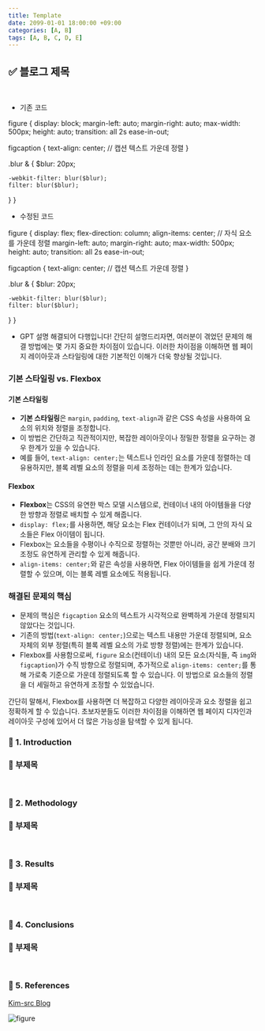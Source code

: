 ```yaml
---
title: Template
date: 2099-01-01 18:00:00 +09:00
categories: [A, B]
tags: [A, B, C, D, E]
---
```


<!-- 2099-01-01 글 작성 시작; 2099-01-01 페이지 호출 필요 -->
<h2>✅ 블로그 제목</h2>

<br>

* 기존 코드

figure {
  display: block;
  margin-left: auto;
  margin-right: auto;
  max-width: 500px;
  height: auto;
  transition: all 2s ease-in-out;

  figcaption {
    text-align: center; // 캡션 텍스트 가운데 정렬
  }

  .blur & {
    $blur: 20px;

    -webkit-filter: blur($blur);
    filter: blur($blur);
  }
}



* 수정된 코드

figure {
  display: flex;
  flex-direction: column;
  align-items: center; // 자식 요소를 가운데 정렬
  margin-left: auto;
  margin-right: auto;
  max-width: 500px;
  height: auto;
  transition: all 2s ease-in-out;

  figcaption {
    text-align: center; // 캡션 텍스트 가운데 정렬
  }

  .blur & {
    $blur: 20px;

    -webkit-filter: blur($blur);
    filter: blur($blur);
  }
}



* GPT 설명
해결되어 다행입니다! 간단히 설명드리자면, 여러분이 겪었던 문제의 해결 방법에는 몇 가지 중요한 차이점이 있습니다. 이러한 차이점을 이해하면 웹 페이지 레이아웃과 스타일링에 대한 기본적인 이해가 더욱 향상될 것입니다.

### 기본 스타일링 vs. Flexbox

#### 기본 스타일링
- **기본 스타일링**은 `margin`, `padding`, `text-align`과 같은 CSS 속성을 사용하여 요소의 위치와 정렬을 조정합니다.
- 이 방법은 간단하고 직관적이지만, 복잡한 레이아웃이나 정밀한 정렬을 요구하는 경우 한계가 있을 수 있습니다.
- 예를 들어, `text-align: center;`는 텍스트나 인라인 요소를 가운데 정렬하는 데 유용하지만, 블록 레벨 요소의 정렬을 미세 조정하는 데는 한계가 있습니다.

#### Flexbox
- **Flexbox**는 CSS의 유연한 박스 모델 시스템으로, 컨테이너 내의 아이템들을 다양한 방향과 정렬로 배치할 수 있게 해줍니다.
- `display: flex;`를 사용하면, 해당 요소는 Flex 컨테이너가 되며, 그 안의 자식 요소들은 Flex 아이템이 됩니다.
- Flexbox는 요소들을 수평이나 수직으로 정렬하는 것뿐만 아니라, 공간 분배와 크기 조정도 유연하게 관리할 수 있게 해줍니다.
- `align-items: center;`와 같은 속성을 사용하면, Flex 아이템들을 쉽게 가운데 정렬할 수 있으며, 이는 블록 레벨 요소에도 적용됩니다.

### 해결된 문제의 핵심
- 문제의 핵심은 `figcaption` 요소의 텍스트가 시각적으로 완벽하게 가운데 정렬되지 않았다는 것입니다.
- 기존의 방법(`text-align: center;`)으로는 텍스트 내용만 가운데 정렬되며, 요소 자체의 외부 정렬(특히 블록 레벨 요소의 가로 방향 정렬)에는 한계가 있습니다.
- Flexbox를 사용함으로써, `figure` 요소(컨테이너) 내의 모든 요소(자식들, 즉 `img`와 `figcaption`)가 수직 방향으로 정렬되며, 추가적으로 `align-items: center;`를 통해 가로축 기준으로 가운데 정렬되도록 할 수 있습니다. 이 방법으로 요소들의 정렬을 더 세밀하고 유연하게 조정할 수 있었습니다.

간단히 말해서, Flexbox를 사용하면 더 복잡하고 다양한 레이아웃과 요소 정렬을 쉽고 정확하게 할 수 있습니다. 초보자분들도 이러한 차이점을 이해하면 웹 페이지 디자인과 레이아웃 구성에 있어서 더 많은 가능성을 탐색할 수 있게 됩니다.

### 🔔 1. Introduction
### 📌 부제목

<br>

### 🔔 2. Methodology
### 📌 부제목

<br>

### 🔔 3. Results
### 📌 부제목

<br>

### 🔔 4. Conclusions
### 📌 부제목

<br>

### 🎁 5. References

<a href="https://kim-src.github.io/">Kim-src Blog</a>

<img src="https://github.com/Kim-src/Images/assets/150884526/9ba1ebbb-a79c-4e4c-a5f6-2149bb301cd8" class="img" alt="figure">

<br>
<br>
<br>
